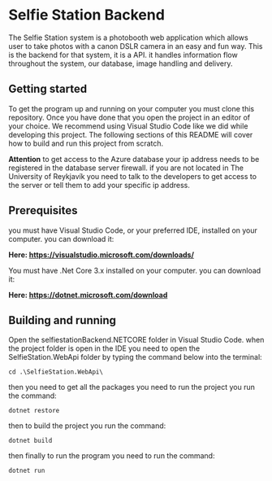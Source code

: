 # Selfie Station Backend
The Selfie Station system is a photobooth web application which allows user to take photos with a canon DSLR camera in an easy and fun way. 
This is the backend for that system, it is a API. it handles information flow throughout the system, our database, image handling and delivery.

## Getting started
To get the program up and running on your computer you must clone this repository. Once you have done that you open the project in an editor of your choice. We recommend using Visual Studio Code like we did while developing this project. The following sections of this README will cover how to build and run this project from scratch.

**Attention** to get access to the Azure database your ip address needs to be registered in the database server firewall. if you are not located in The University of Reykjavík you need to talk to the developers to get access to the server or tell them to add your specific ip address. 

## Prerequisites
you must have Visual Studio Code, or your preferred IDE, installed on your computer. you can download it:

**Here: https://visualstudio.microsoft.com/downloads/**

You must have .Net Core 3.x installed on your computer. you can download it:

**Here: https://dotnet.microsoft.com/download**

## Building and running

Open the selfiestationBackend.NETCORE folder in Visual Studio Code. when the project folder is open in the IDE you need to open the SelfieStation.WebApi folder by typing the command below into the terminal:

```
cd .\SelfieStation.WebApi\
```

then you need to get all the packages you need to run the project you run the command:

```
dotnet restore
```

then to build the project you run the command:

```
dotnet build
```

then finally to run the program you need to run the command:

```
dotnet run
```


